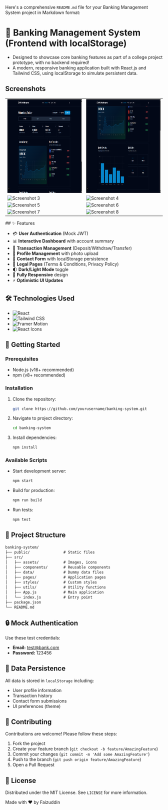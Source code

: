 Here's a comprehensive `README.md` file for your Banking Management System project in Markdown format:


# 🏦 Banking Management System (Frontend with localStorage)
- Designed to showcase core banking features as part of a college project prototype, with no backend required!
- A modern, responsive banking application built with React.js and Tailwind CSS, using localStorage to simulate persistent data. 

<!-- Add your screenshot here -->
## Screenshots
<table>
  <tr>
    <td><img src="screenshots/ss1.png" alt="Screenshot 1" width="600" height="300"/></td>
    <td><img src="screenshots/ss2.png" alt="Screenshot 2" width="600" height="300"/></td>
  </tr>
  <tr>
    <td><img src="screenshots/ss3.png" alt="Screenshot 3" width="600" height="300"/></td>
    <td><img src="screenshots/ss4.png" alt="Screenshot 4" width="600" height="300"/></td>
  </tr>
  <tr>
    <td><img src="screenshots/ss5.png" alt="Screenshot 5" width="600" height="300"/></td>
    <td><img src="screenshots/ss6.png" alt="Screenshot 6" width="600" height="300"/></td>
  </tr>
  <tr>
    <td><img src="screenshots/ss7.png" alt="Screenshot 7" width="600" height="300"/></td>
    <td><img src="screenshots/ss8.png" alt="Screenshot 8" width="600" height="300"/></td>
  </tr>
</table>
## ✨ Features

- 💳 **User Authentication** (Mock JWT)
- 📊 **Interactive Dashboard** with account summary
- 💸 **Transaction Management** (Deposit/Withdraw/Transfer)
- 👤 **Profile Management** with photo upload
- 📝 **Contact Form** with localStorage persistence
- 📑 **Legal Pages** (Terms & Conditions, Privacy Policy)
- 🌓 **Dark/Light Mode** toggle
- 📱 **Fully Responsive** design
- ⚡ **Optimistic UI Updates**

## 🛠️ Technologies Used

- ![React](https://img.shields.io/badge/React-20232A?style=flat&logo=react&logoColor=61DAFB)
- ![Tailwind CSS](https://img.shields.io/badge/Tailwind_CSS-38B2AC?style=flat&logo=tailwind-css&logoColor=white)
- ![Framer Motion](https://img.shields.io/badge/Framer_Motion-0055FF?style=flat&logo=framer&logoColor=white)
- ![React Icons](https://img.shields.io/badge/React_Icons-FF4154?style=flat&logo=react&logoColor=white)

## 🚀 Getting Started

### Prerequisites
- Node.js (v16+ recommended)
- npm (v8+ recommended)

### Installation
1. Clone the repository:
   ```bash
   git clone https://github.com/yourusername/banking-system.git
   ```
2. Navigate to project directory:
   ```bash
   cd banking-system
   ```
3. Install dependencies:
   ```bash
   npm install
   ```

### Available Scripts
- Start development server:
  ```bash
  npm start
  ```
- Build for production:
  ```bash
  npm run build
  ```
- Run tests:
  ```bash
  npm test
  ```

## 📂 Project Structure
```
banking-system/
├── public/               # Static files
├── src/
│   ├── assets/           # Images, icons
│   ├── components/       # Reusable components
│   ├── data/             # Dummy data files
│   ├── pages/            # Application pages
│   ├── styles/           # Custom styles
│   ├── utils/            # Utility functions
│   ├── App.js            # Main application
│   └── index.js          # Entry point
├── package.json
└── README.md
```

## 🔒 Mock Authentication
Use these test credentials:
- **Email:** test@bank.com
- **Password:** 123456

## 📝 Data Persistence
All data is stored in `localStorage` including:
- User profile information
- Transaction history
- Contact form submissions
- UI preferences (theme)

## 🤝 Contributing
Contributions are welcome! Please follow these steps:
1. Fork the project
2. Create your feature branch (`git checkout -b feature/AmazingFeature`)
3. Commit your changes (`git commit -m 'Add some AmazingFeature'`)
4. Push to the branch (`git push origin feature/AmazingFeature`)
5. Open a Pull Request

## 📄 License
Distributed under the MIT License. See `LICENSE` for more information.



Made with ❤️ by Faizuddin <!-- Add your demo link -->
